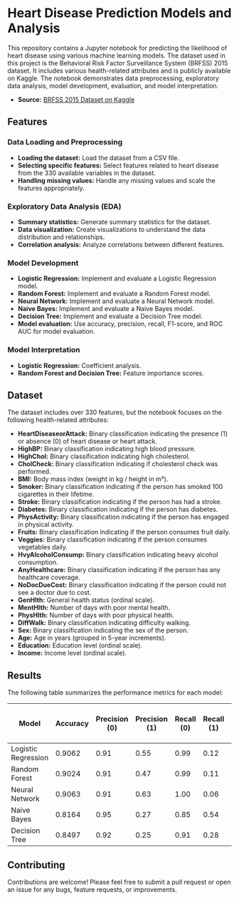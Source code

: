# Heart Disease Prediction Models and Analysis

This repository contains a Jupyter notebook for predicting the likelihood of heart disease using various machine learning models. The dataset used in this project is the Behavioral Risk Factor Surveillance System (BRFSS) 2015 dataset. It includes various health-related attributes and is publicly available on Kaggle. The notebook demonstrates data preprocessing, exploratory data analysis, model development, evaluation, and model interpretation.

- **Source:** [BRFSS 2015 Dataset on Kaggle](https://www.kaggle.com/datasets/cdc/behavioral-risk-factor-surveillance-system/data)

## Features

### Data Loading and Preprocessing
- **Loading the dataset:** Load the dataset from a CSV file.
- **Selecting specific features:** Select features related to heart disease from the 330 available variables in the dataset.
- **Handling missing values:** Handle any missing values and scale the features appropriately.

### Exploratory Data Analysis (EDA)
- **Summary statistics:** Generate summary statistics for the dataset.
- **Data visualization:** Create visualizations to understand the data distribution and relationships.
- **Correlation analysis:** Analyze correlations between different features.

### Model Development
- **Logistic Regression:** Implement and evaluate a Logistic Regression model.
- **Random Forest:** Implement and evaluate a Random Forest model.
- **Neural Network:** Implement and evaluate a Neural Network model.
- **Naive Bayes:** Implement and evaluate a Naive Bayes model.
- **Decision Tree:** Implement and evaluate a Decision Tree model.
- **Model evaluation:** Use accuracy, precision, recall, F1-score, and ROC AUC for model evaluation.

### Model Interpretation
- **Logistic Regression:** Coefficient analysis.
- **Random Forest and Decision Tree:** Feature importance scores.

## Dataset

The dataset includes over 330 features, but the notebook focuses on the following health-related attributes:
- **HeartDiseaseorAttack:** Binary classification indicating the presence (1) or absence (0) of heart disease or heart attack.
- **HighBP:** Binary classification indicating high blood pressure.
- **HighChol:** Binary classification indicating high cholesterol.
- **CholCheck:** Binary classification indicating if cholesterol check was performed.
- **BMI:** Body mass index (weight in kg / height in m²).
- **Smoker:** Binary classification indicating if the person has smoked 100 cigarettes in their lifetime.
- **Stroke:** Binary classification indicating if the person has had a stroke.
- **Diabetes:** Binary classification indicating if the person has diabetes.
- **PhysActivity:** Binary classification indicating if the person has engaged in physical activity.
- **Fruits:** Binary classification indicating if the person consumes fruit daily.
- **Veggies:** Binary classification indicating if the person consumes vegetables daily.
- **HvyAlcoholConsump:** Binary classification indicating heavy alcohol consumption.
- **AnyHealthcare:** Binary classification indicating if the person has any healthcare coverage.
- **NoDocDueCost:** Binary classification indicating if the person could not see a doctor due to cost.
- **GenHlth:** General health status (ordinal scale).
- **MentHlth:** Number of days with poor mental health.
- **PhysHlth:** Number of days with poor physical health.
- **DiffWalk:** Binary classification indicating difficulty walking.
- **Sex:** Binary classification indicating the sex of the person.
- **Age:** Age in years (grouped in 5-year increments).
- **Education:** Education level (ordinal scale).
- **Income:** Income level (ordinal scale).

## Results
The following table summarizes the performance metrics for each model:

| Model               | Accuracy | Precision (0) | Precision (1) | Recall (0) | Recall (1) | F1-score (0) | F1-score (1) | Macro Avg Precision | Macro Avg Recall | Macro Avg F1-score | Weighted Avg Precision | Weighted Avg Recall | Weighted Avg F1-score |
|---------------------|----------|---------------|---------------|------------|------------|--------------|--------------|----------------------|------------------|-------------------|------------------------|----------------------|----------------------|
| Logistic Regression | 0.9062   | 0.91          | 0.55          | 0.99       | 0.12       | 0.95         | 0.20         | 0.73                 | 0.56             | 0.57              | 0.88                   | 0.91                 | 0.88                 |
| Random Forest       | 0.9024   | 0.91          | 0.47          | 0.99       | 0.11       | 0.95         | 0.18         | 0.69                 | 0.55             | 0.56              | 0.87                   | 0.90                 | 0.87                 |
| Neural Network      | 0.9063   | 0.91          | 0.63          | 1.00       | 0.06       | 0.95         | 0.11         | 0.77                 | 0.53             | 0.53              | 0.88                   | 0.91                 | 0.87                 |
| Naive Bayes         | 0.8164   | 0.95          | 0.27          | 0.85       | 0.54       | 0.89         | 0.36         | 0.61                 | 0.69             | 0.63              | 0.88                   | 0.82                 | 0.84                 |
| Decision Tree       | 0.8497   | 0.92          | 0.25          | 0.91       | 0.28       | 0.92         | 0.26         | 0.59                 | 0.59             | 0.59              | 0.86                   | 0.85                 | 0.85                 |

## Contributing
Contributions are welcome! Please feel free to submit a pull request or open an issue for any bugs, feature requests, or improvements.

